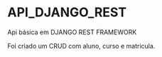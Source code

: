 # API_DJANGO_REST

Api básica em DJANGO REST FRAMEWORK

Foi criado um CRUD com aluno, curso e matricula.
